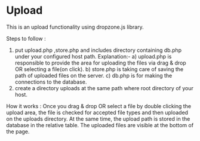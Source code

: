 # Upload
This is an upload functionality using dropzone.js library.

Steps to follow : 
1) put upload.php ,store.php and includes directory containing db.php under your configured host path.
  Explanation:-
  a) upload.php is responsible to provide the area for uploading the files via drag & drop OR selecting a file(on click).
  b) store.php is taking care of saving the path of uploaded files on the server.
  c) db.php is for making the connections to the database.
2) create a directory uploads at the same path where root directory of your host.


How it works : 
Once you drag & drop OR select a file by double clicking the upload area, the file is checked for accepted file types and then uploaded on the uploads directory. At the same time, the upload path is stored in the database in the relative table.
The uploaded files are visible at the bottom of the page.
